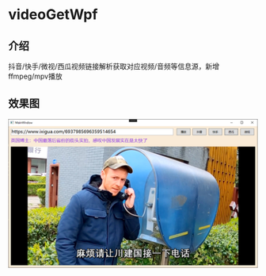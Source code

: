 # videoGetWpf
## 介绍
抖音/快手/微视/西瓜视频链接解析获取对应视频/音频等信息源，新增ffmpeg/mpv播放

## 效果图
![image](https://github.com/KikyoShaw/videoGetWpf/blob/master/Image/1.png)
